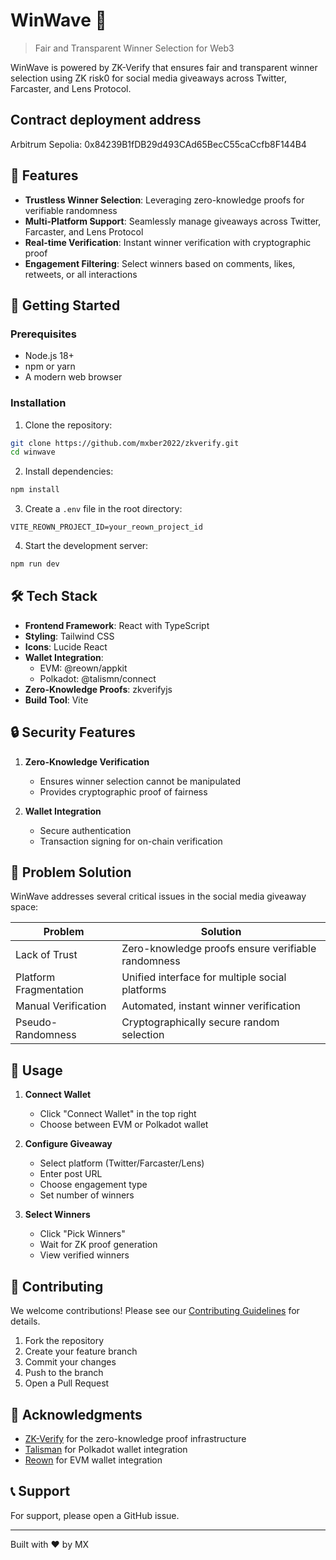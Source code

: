 # WinWave 🎉

> Fair and Transparent Winner Selection for Web3

WinWave is powered by ZK-Verify that ensures fair and transparent winner selection using ZK risk0 for social media giveaways across Twitter, Farcaster, and Lens Protocol.

## Contract deployment address

Arbitrum Sepolia: 0x84239B1fDB29d493CAd65BecC55caCcfb8F144B4

## 🌟 Features

- **Trustless Winner Selection**: Leveraging zero-knowledge proofs for verifiable randomness
- **Multi-Platform Support**: Seamlessly manage giveaways across Twitter, Farcaster, and Lens Protocol
- **Real-time Verification**: Instant winner verification with cryptographic proof
- **Engagement Filtering**: Select winners based on comments, likes, retweets, or all interactions

## 🚀 Getting Started

### Prerequisites

- Node.js 18+
- npm or yarn
- A modern web browser

### Installation

1. Clone the repository:

```bash
git clone https://github.com/mxber2022/zkverify.git
cd winwave
```

2. Install dependencies:

```bash
npm install
```

3. Create a `.env` file in the root directory:

```env
VITE_REOWN_PROJECT_ID=your_reown_project_id
```

4. Start the development server:

```bash
npm run dev
```

## 🛠️ Tech Stack

- **Frontend Framework**: React with TypeScript
- **Styling**: Tailwind CSS
- **Icons**: Lucide React
- **Wallet Integration**:
  - EVM: @reown/appkit
  - Polkadot: @talismn/connect
- **Zero-Knowledge Proofs**: zkverifyjs
- **Build Tool**: Vite

## 🔒 Security Features

1. **Zero-Knowledge Verification**

   - Ensures winner selection cannot be manipulated
   - Provides cryptographic proof of fairness

2. **Wallet Integration**

   - Secure authentication
   - Transaction signing for on-chain verification

## 🎯 Problem Solution

WinWave addresses several critical issues in the social media giveaway space:

| Problem                | Solution                                           |
| ---------------------- | -------------------------------------------------- |
| Lack of Trust          | Zero-knowledge proofs ensure verifiable randomness |
| Platform Fragmentation | Unified interface for multiple social platforms    |
| Manual Verification    | Automated, instant winner verification             |
| Pseudo-Randomness      | Cryptographically secure random selection          |

## 📱 Usage

1. **Connect Wallet**

   - Click "Connect Wallet" in the top right
   - Choose between EVM or Polkadot wallet

2. **Configure Giveaway**

   - Select platform (Twitter/Farcaster/Lens)
   - Enter post URL
   - Choose engagement type
   - Set number of winners

3. **Select Winners**
   - Click "Pick Winners"
   - Wait for ZK proof generation
   - View verified winners

## 🤝 Contributing

We welcome contributions! Please see our [Contributing Guidelines](CONTRIBUTING.md) for details.

1. Fork the repository
2. Create your feature branch
3. Commit your changes
4. Push to the branch
5. Open a Pull Request

## 🙏 Acknowledgments

- [ZK-Verify](https://zkverify.xyz) for the zero-knowledge proof infrastructure
- [Talisman](https://talisman.xyz) for Polkadot wallet integration
- [Reown](https://reown.xyz) for EVM wallet integration

## 📞 Support

For support, please open a GitHub issue.

---

Built with ❤️ by MX
